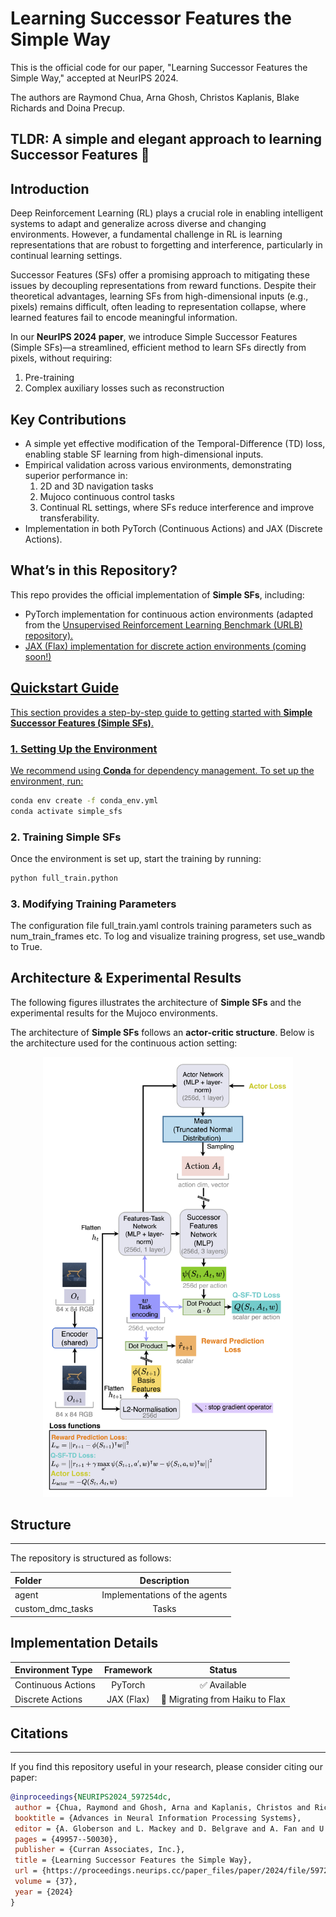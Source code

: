 # Learning Successor Features the Simple Way 
This is the official code for our paper, "Learning Successor Features the Simple Way," accepted at NeurIPS 2024. 

The authors are Raymond Chua, Arna Ghosh, Christos Kaplanis, Blake Richards and Doina Precup.

## TLDR: A simple and elegant approach to learning Successor Features 🌟

## Introduction
Deep Reinforcement Learning (RL) plays a crucial role in enabling intelligent systems to adapt and generalize across 
diverse and changing environments. However, a fundamental challenge in RL is learning representations that are robust to 
forgetting and interference, particularly in continual learning settings.

Successor Features (SFs) offer a promising approach to mitigating these issues by decoupling representations from reward 
functions. Despite their theoretical advantages, learning SFs from high-dimensional inputs (e.g., pixels) remains difficult, 
often leading to representation collapse, where learned features fail to encode meaningful information.

In our **NeurIPS 2024 paper**, we introduce Simple Successor Features (Simple SFs)—a streamlined, efficient method to learn 
SFs directly from pixels, without requiring: 

1. Pre-training
2. Complex auxiliary losses such as reconstruction

## Key Contributions
- A simple yet effective modification of the Temporal-Difference (TD) loss, enabling stable SF learning from high-dimensional inputs.
- Empirical validation across various environments, demonstrating superior performance in:
  1. 2D and 3D navigation tasks
  2. Mujoco continuous control tasks
  3. Continual RL settings, where SFs reduce interference and improve transferability.
- Implementation in both PyTorch (Continuous Actions) and JAX (Discrete Actions).

## What’s in this Repository?
This repo provides the official implementation of **Simple SFs**, including:
- PyTorch implementation for continuous action environments (adapted from the  <a href='https://github.com/rll-research/url_benchmark'>Unsupervised Reinforcement Learning Benchmark (URLB) repository).
- JAX (Flax) implementation for discrete action environments (coming soon!)

## Quickstart Guide 
This section provides a step-by-step guide to getting started with **Simple Successor Features (Simple SFs)**.

### 1. Setting Up the Environment
We recommend using **Conda** for dependency management. To set up the environment, run:
```bash
conda env create -f conda_env.yml
conda activate simple_sfs
```

### 2. Training Simple SFs
Once the environment is set up, start the training by running:
```bash
python full_train.python
```

### 3. Modifying Training Parameters
The configuration file full_train.yaml controls training parameters such as num_train_frames etc. 
To log and visualize training progress, set use_wandb to True. 

## Architecture & Experimental Results
The following figures illustrates the architecture of **Simple SFs** and the experimental results for the Mujoco environments. 

The architecture of **Simple SFs** follows an **actor-critic structure**. 
Below is the architecture used for the continuous action setting:

<p align="center">
  <img src="img/Simple_SF_actor_critic.png" alt="Simple SF Actor-Critic Architecture" width="400">
</p>





## Structure
***
The repository is structured as follows:

| Folder           |          Description          |
|:-----------------|:-----------------------------:|
| agent            | Implementations of the agents | 
| custom_dmc_tasks |             Tasks             |



## Implementation Details
| Environment Type       |           Framework            |             Status              |
|:-----------------------|:------------------------------:|:-------------------------------:|
| Continuous Actions     |            PyTorch             |            ✅ Available          |  
| Discrete Actions       |           JAX (Flax)           | 🔄 Migrating from Haiku to Flax |


## Citations
***
If you find this repository useful in your research, please consider citing our paper:

```bibtex
@inproceedings{NEURIPS2024_597254dc,
 author = {Chua, Raymond and Ghosh, Arna and Kaplanis, Christos and Richards, Blake and Precup, Doina},
 booktitle = {Advances in Neural Information Processing Systems},
 editor = {A. Globerson and L. Mackey and D. Belgrave and A. Fan and U. Paquet and J. Tomczak and C. Zhang},
 pages = {49957--50030},
 publisher = {Curran Associates, Inc.},
 title = {Learning Successor Features the Simple Way},
 url = {https://proceedings.neurips.cc/paper_files/paper/2024/file/597254dc45be8c166d3ccf0ba2d56325-Paper-Conference.pdf},
 volume = {37},
 year = {2024}
}
```




